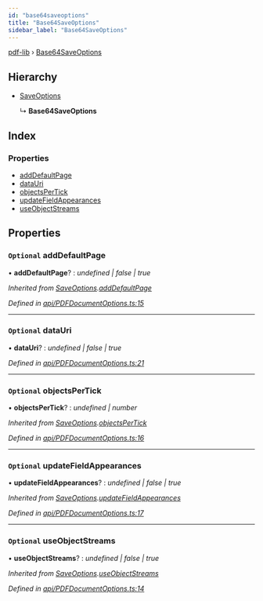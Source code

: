 ```yaml
---
id: "base64saveoptions"
title: "Base64SaveOptions"
sidebar_label: "Base64SaveOptions"
---
```


[pdf-lib](../index.md) › [Base64SaveOptions](base64saveoptions.md)

## Hierarchy

* [SaveOptions](saveoptions.md)

  ↳ **Base64SaveOptions**

## Index

### Properties

* [addDefaultPage](base64saveoptions.md#optional-adddefaultpage)
* [dataUri](base64saveoptions.md#optional-datauri)
* [objectsPerTick](base64saveoptions.md#optional-objectspertick)
* [updateFieldAppearances](base64saveoptions.md#optional-updatefieldappearances)
* [useObjectStreams](base64saveoptions.md#optional-useobjectstreams)

## Properties

### `Optional` addDefaultPage

• **addDefaultPage**? : *undefined | false | true*

*Inherited from [SaveOptions](saveoptions.md).[addDefaultPage](saveoptions.md#optional-adddefaultpage)*

*Defined in [api/PDFDocumentOptions.ts:15](https://github.com/Hopding/pdf-lib/blob/c957768/src/api/PDFDocumentOptions.ts#L15)*

___

### `Optional` dataUri

• **dataUri**? : *undefined | false | true*

*Defined in [api/PDFDocumentOptions.ts:21](https://github.com/Hopding/pdf-lib/blob/c957768/src/api/PDFDocumentOptions.ts#L21)*

___

### `Optional` objectsPerTick

• **objectsPerTick**? : *undefined | number*

*Inherited from [SaveOptions](saveoptions.md).[objectsPerTick](saveoptions.md#optional-objectspertick)*

*Defined in [api/PDFDocumentOptions.ts:16](https://github.com/Hopding/pdf-lib/blob/c957768/src/api/PDFDocumentOptions.ts#L16)*

___

### `Optional` updateFieldAppearances

• **updateFieldAppearances**? : *undefined | false | true*

*Inherited from [SaveOptions](saveoptions.md).[updateFieldAppearances](saveoptions.md#optional-updatefieldappearances)*

*Defined in [api/PDFDocumentOptions.ts:17](https://github.com/Hopding/pdf-lib/blob/c957768/src/api/PDFDocumentOptions.ts#L17)*

___

### `Optional` useObjectStreams

• **useObjectStreams**? : *undefined | false | true*

*Inherited from [SaveOptions](saveoptions.md).[useObjectStreams](saveoptions.md#optional-useobjectstreams)*

*Defined in [api/PDFDocumentOptions.ts:14](https://github.com/Hopding/pdf-lib/blob/c957768/src/api/PDFDocumentOptions.ts#L14)*
